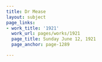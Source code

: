 ```yaml
---
title: Dr Mease
layout: subject
page_links:
- work_title: '1921'
  work_url: pages/works/1921
  page_title: Sunday June 12, 1921
  page_anchor: page-1289

---
```

